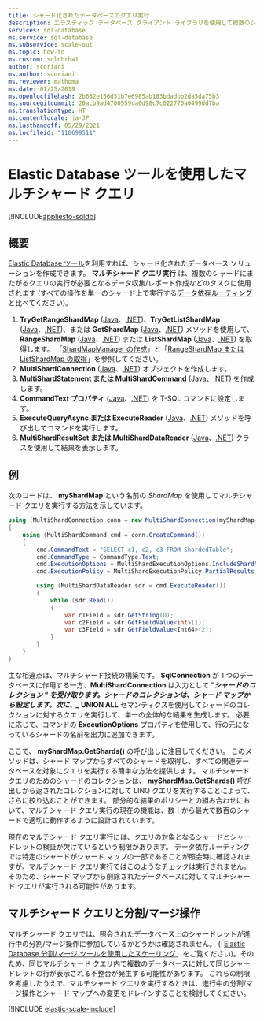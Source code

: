 ```yaml
---
title: シャード化されたデータベースのクエリ実行
description: エラスティック データベース クライアント ライブラリを使用して複数のシャードを対象にクエリを実行します。
services: sql-database
ms.service: sql-database
ms.subservice: scale-out
ms.topic: how-to
ms.custom: sqldbrb=1
author: scoriani
ms.author: scoriani
ms.reviewer: mathoma
ms.date: 01/25/2019
ms.openlocfilehash: 2b632e156d51b7e6985ab183bdadbb2da5da75b3
ms.sourcegitcommit: 20acb9ad4700559ca0d98c7c622770a0499dd7ba
ms.translationtype: HT
ms.contentlocale: ja-JP
ms.lasthandoff: 05/29/2021
ms.locfileid: "110699511"
---
```

# <a name="multi-shard-querying-using-elastic-database-tools"></a>Elastic Database ツールを使用したマルチシャード クエリ
[!INCLUDE[appliesto-sqldb](../includes/appliesto-sqldb.md)]

## <a name="overview"></a>概要

[Elastic Database ツール](elastic-scale-introduction.md)を利用すれば、シャード化されたデータベース ソリューションを作成できます。 **マルチシャード クエリ実行** は、複数のシャードにまたがるクエリの実行が必要となるデータ収集/レポート作成などのタスクに使用されます (すべての操作を単一のシャード上で実行する[データ依存ルーティング](elastic-scale-data-dependent-routing.md)と比べてください)。

1. **TryGetRangeShardMap** ([Java](/java/api/com.microsoft.azure.elasticdb.shard.mapmanager.shardmapmanager.trygetrangeshardmap)、[.NET](/dotnet/api/microsoft.azure.sqldatabase.elasticscale.shardmanagement.shardmapmanager.trygetrangeshardmap))、**TryGetListShardMap** ([Java](/java/api/com.microsoft.azure.elasticdb.shard.mapmanager.shardmapmanager.trygetlistshardmap)、[.NET](/dotnet/api/microsoft.azure.sqldatabase.elasticscale.shardmanagement.shardmapmanager.trygetlistshardmap))、または **GetShardMap** ([Java](/java/api/com.microsoft.azure.elasticdb.shard.mapmanager.shardmapmanager.getshardmap)、[.NET](/dotnet/api/microsoft.azure.sqldatabase.elasticscale.shardmanagement.shardmapmanager.getshardmap)) メソッドを使用して、**RangeShardMap** ([Java](/java/api/com.microsoft.azure.elasticdb.shard.map.rangeshardmap)、[.NET](/dotnet/api/microsoft.azure.sqldatabase.elasticscale.shardmanagement.rangeshardmap-1)) または **ListShardMap** ([Java](/java/api/com.microsoft.azure.elasticdb.shard.map.listshardmap)、[.NET](/dotnet/api/microsoft.azure.sqldatabase.elasticscale.shardmanagement.listshardmap-1)) を取得します。 「[ShardMapManager の作成](elastic-scale-shard-map-management.md#constructing-a-shardmapmanager)」と「[RangeShardMap または ListShardMap の取得](elastic-scale-shard-map-management.md#get-a-rangeshardmap-or-listshardmap)」を参照してください。
2. **MultiShardConnection** ([Java](/java/api/com.microsoft.azure.elasticdb.query.multishard.multishardconnection)、[.NET](/dotnet/api/microsoft.azure.sqldatabase.elasticscale.query.multishardconnection)) オブジェクトを作成します。
3. **MultiShardStatement または MultiShardCommand** ([Java](/java/api/com.microsoft.azure.elasticdb.query.multishard.multishardstatement)、[.NET](/dotnet/api/microsoft.azure.sqldatabase.elasticscale.query.multishardcommand)) を作成します。
4. **CommandText プロパティ** ([Java](/java/api/com.microsoft.azure.elasticdb.query.multishard.multishardstatement)、[.NET](/dotnet/api/microsoft.azure.sqldatabase.elasticscale.query.multishardcommand)) を T-SQL コマンドに設定します。
5. **ExecuteQueryAsync または ExecuteReader** ([Java](/java/api/com.microsoft.azure.elasticdb.query.multishard.multishardstatement.executeQueryAsync)、[.NET](/dotnet/api/microsoft.azure.sqldatabase.elasticscale.query.multishardcommand)) メソッドを呼び出してコマンドを実行します。
6. **MultiShardResultSet または MultiShardDataReader** ([Java](/java/api/com.microsoft.azure.elasticdb.query.multishard.multishardresultset)、[.NET](/dotnet/api/microsoft.azure.sqldatabase.elasticscale.query.multisharddatareader)) クラスを使用して結果を表示します。

## <a name="example"></a>例

次のコードは、 **myShardMap** という名前の *ShardMap* を使用してマルチシャード クエリを実行する方法を示しています。

```csharp
using (MultiShardConnection conn = new MultiShardConnection(myShardMap.GetShards(), myShardConnectionString))
{
    using (MultiShardCommand cmd = conn.CreateCommand())
    {
        cmd.CommandText = "SELECT c1, c2, c3 FROM ShardedTable";
        cmd.CommandType = CommandType.Text;
        cmd.ExecutionOptions = MultiShardExecutionOptions.IncludeShardNameColumn;
        cmd.ExecutionPolicy = MultiShardExecutionPolicy.PartialResults;

        using (MultiShardDataReader sdr = cmd.ExecuteReader())
        {
            while (sdr.Read())
            {
                var c1Field = sdr.GetString(0);
                var c2Field = sdr.GetFieldValue<int>(1);
                var c3Field = sdr.GetFieldValue<Int64>(2);
            }
        }
    }
}
```

主な相違点は、マルチシャード接続の構築です。 **SqlConnection** が 1 つのデータベースに作用する一方、**MultiShardConnection** は入力として "**_シャードのコレクション_ *" を受け取ります。シャードのコレクションは、シャード マップから設定します。次に、_* UNION ALL** セマンティクスを使用してシャードのコレクションに対するクエリを実行して、単一の全体的な結果を生成します。 必要に応じて、コマンドの **ExecutionOptions** プロパティを使用して、行の元になっているシャードの名前を出力に追加できます。

ここで、 **myShardMap.GetShards()** の呼び出しに注目してください。 このメソッドは、シャード マップからすべてのシャードを取得し、すべての関連データベースを対象にクエリを実行する簡単な方法を提供します。 マルチシャード クエリのためのシャードのコレクションは、 **myShardMap.GetShards()** 呼び出しから返されたコレクションに対して LINQ クエリを実行することによって、さらに絞り込むことができます。 部分的な結果のポリシーとの組み合わせにおいて、マルチシャード クエリ実行の現在の機能は、数十から最大で数百のシャードで適切に動作するように設計されています。

現在のマルチシャード クエリ実行には、クエリの対象となるシャードとシャードレットの検証が欠けているという制限があります。 データ依存ルーティングでは特定のシャードがシャード マップの一部であることが照会時に確認されますが、マルチシャード クエリ実行ではこのようなチェックは実行されません。 そのため、シャード マップから削除されたデータベースに対してマルチシャード クエリが実行される可能性があります。

## <a name="multi-shard-queries-and-split-merge-operations"></a>マルチシャード クエリと分割/マージ操作

マルチシャード クエリでは、照会されたデータベース上のシャードレットが進行中の分割/マージ操作に参加しているかどうかは確認されません。 (「[Elastic Database 分割/マージ ツールを使用したスケーリング](elastic-scale-overview-split-and-merge.md)」をご覧ください)。そのため、同じマルチシャード クエリ内で複数のデータベースに対して同じシャードレットの行が表示される不整合が発生する可能性があります。 これらの制限を考慮したうえで、マルチシャード クエリを実行するときは、進行中の分割/マージ操作とシャード マップへの変更をドレインすることを検討してください。

[!INCLUDE [elastic-scale-include](../../../includes/elastic-scale-include.md)]